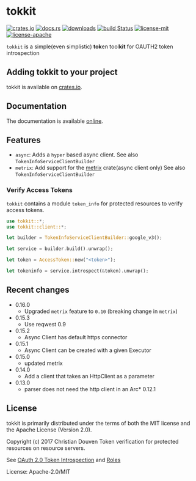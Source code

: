 # tokkit

[![crates.io](https://img.shields.io/crates/v/tokkit.svg)](https://crates.io/crates/tokkit)
[![docs.rs](https://docs.rs/tokkit/badge.svg)](https://docs.rs/tokkit)
[![downloads](https://img.shields.io/crates/d/tokkit.svg)](https://crates.io/crates/tokkit)
[![build Status](https://travis-ci.org/chridou/tokkit.svg?branch=master)](https://travis-ci.org/chridou/tokkit)
[![license-mit](http://img.shields.io/badge/license-MIT-blue.svg)](https://github.com/chridou/tokkit/blob/master/LICENSE-MIT)
[![license-apache](http://img.shields.io/badge/license-APACHE-blue.svg)](https://github.com/chridou/tokkit/blob/master/LICENSE-APACHE)

`tokkit` is a simple(even simplistic) **tok**en tool**kit** for OAUTH2 token
introspection

## Adding tokkit to your project

tokkit is available on [crates.io](https://crates.io/crates/tokkit).

## Documentation

The documentation is available [online](https://docs.rs/tokkit).

## Features

* `async`: Adds a `hyper` based async client.
See also `TokenInfoServiceClientBuilder`
* `metrix`: Add support for the [metrix](https://crates.io/crates/metrix)
crate(async client only)
See also `TokenInfoServiceClientBuilder`

### Verify Access Tokens

`tokkit` contains a module `token_info` for protected resources to verify access tokens.

```rust
use tokkit::*;
use tokkit::client::*;

let builder = TokenInfoServiceClientBuilder::google_v3();

let service = builder.build().unwrap();

let token = AccessToken::new("<token>");

let tokeninfo = service.introspect(&token).unwrap();
```

## Recent changes

* 0.16.0
   * Upgraded `metrix` feature to `0.10` (breaking change in `metrix`)
* 0.15.3
   * Use reqwest 0.9
* 0.15.2
   * Async Client has default https connector
* 0.15.1
   * Async Client can be created with a given Executor
* 0.15.0
   * updated metrix
* 0.14.0
   * Add a client that takes an HttpClient as a parameter
* 0.13.0
   * parser does not need the http client in an Arc* 0.12.1

## License

tokkit is primarily distributed under the terms of
both the MIT license and the Apache License (Version 2.0).

Copyright (c) 2017 Christian Douven
Token verification for protected resources on resource servers.

See [OAuth 2.0 Token Introspection](https://tools.ietf.org/html/rfc7662)
and
[Roles](https://tools.ietf.org/html/rfc6749#section-1.1)

License: Apache-2.0/MIT
